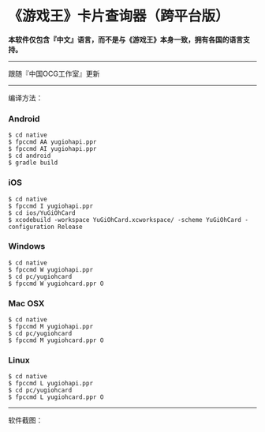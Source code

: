 《游戏王》卡片查询器（跨平台版）
=============================

**本软件仅包含『中文』语言，而不是与《游戏王》本身一致，拥有各国的语言支持。**

- - -

跟随『中国OCG工作室』更新

- - -

编译方法：

### Android

```
$ cd native
$ fpccmd AA yugiohapi.ppr
$ fpccmd AI yugiohapi.ppr
$ cd android
$ gradle build
```

### iOS

```
$ cd native
$ fpccmd I yugiohapi.ppr
$ cd ios/YuGiOhCard
$ xcodebuild -workspace YuGiOhCard.xcworkspace/ -scheme YuGiOhCard -configuration Release
```

### Windows

```
$ cd native
$ fpccmd W yugiohapi.ppr
$ cd pc/yugiohcard
$ fpccmd W yugiohcard.ppr O
```

### Mac OSX

```
$ cd native
$ fpccmd M yugiohapi.ppr
$ cd pc/yugiohcard
$ fpccmd M yugiohcard.ppr O
```

### Linux

```
$ cd native
$ fpccmd L yugiohapi.ppr
$ cd pc/yugiohcard
$ fpccmd L yugiohcard.ppr O
```

- - -

软件截图：

